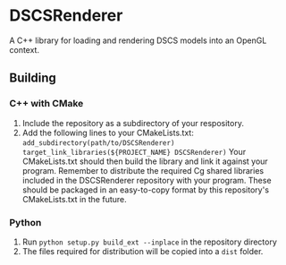 # DSCSRenderer
A C++ library for loading and rendering DSCS models into an OpenGL context.

## Building
### C++ with CMake
1) Include the repository as a subdirectory of your respository.
2) Add the following lines to your CMakeLists.txt:
`add_subdirectory(path/to/DSCSRenderer)`
`target_link_libraries(${PROJECT_NAME} DSCSRenderer)`
Your CMakeLists.txt should then build the library and link it against your program. Remember to distribute the required Cg shared libraries included in the DSCSRenderer repository with your program. These should be packaged in an easy-to-copy format by this repository's CMakeLists.txt in the future.

### Python
1) Run `python setup.py build_ext --inplace` in the repository directory
2) The files required for distribution will be copied into a `dist` folder.
